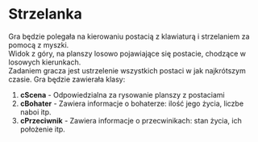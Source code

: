 # Strzelanka
Gra będzie polegała na kierowaniu postacią z klawiaturą i strzelaniem za pomocą z myszki.\
Widok z góry, na planszy losowo pojawiające się postacie, chodzące w losowych kierunkach.\
Zadaniem gracza jest ustrzelenie wszystkich postaci w jak najkrótszym czasie.
Gra będzie zawierała klasy:
1. **cScena** - Odpowiedzialna za rysowanie planszy z postaciami
2. **cBohater** - Zawiera informacje o bohaterze: ilość jego życia, liczbe naboi itp.
3. **cPrzeciwnik** - Zawiera informacje o przecwinikach: stan życia, ich położenie itp.


